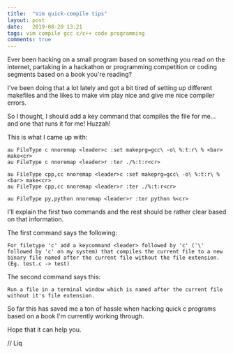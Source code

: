 ```yaml
---
title:  "Vim quick-compile tips"
layout: post
date:   2019-08-20 13:21
tags: vim compile gcc c/c++ code programming
comments: true
---
```


Ever been hacking on a small program based on something you 
read on the internet, partaking in a hackathon or programming competition
or coding segments based on a book you're reading?

I've been doing that a lot lately and got a bit tired of setting up
different makefiles and the likes to make vim play nice and give me nice
compiler errors.

So I thought, I should add a key command that compiles the file for me...
and one that runs it for me! Huzzah!

This is what I came up with:
```vimscript
au FileType c nnoremap <leader>c :set makeprg=gcc\ -o\ %:t:r\ % <bar> make<cr>
au FileType c nnoremap <leader>r :ter ./%:t:r<cr>

au FileType cpp,cc nnoremap <leader>c :set makeprg=gcc\ -o\ %:t:r\ % <bar> make<cr>
au FileType cpp,cc nnoremap <leader>r :ter ./%:t:r<cr>

au FileType py,python nnoremap <leader>r :ter python %<cr>
```

I'll explain the first two commands and the rest should be rather clear
based on that information.

The first command says the following:
```
For filetype 'c' add a keycommand <leader> followed by 'c' ('\' followed by 'c' on my system) that compiles the current file to a new binary file named after the current file without the file extension. (Eg. test.c -> test)
```

The second command says this:
```
Run a file in a terminal window which is named after the current file without it's file extension.
```

So far this has saved me a ton of hassle when hacking quick c programs based on a book I'm currently
working through.

Hope that it can help you.

// Liq
